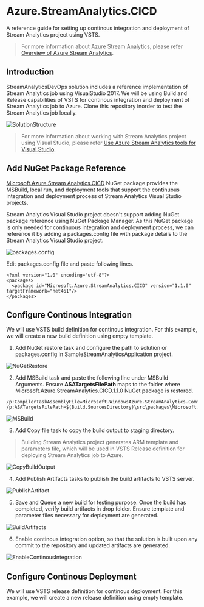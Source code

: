 # Azure.StreamAnalytics.CICD
A reference guide for setting up continous integration and deployment of Stream Analytics project using VSTS. 

> For more information about Azure Stream Analytics, please refer [Overview of Azure Stream Analytics](https://docs.microsoft.com/en-us/azure/stream-analytics/stream-analytics-introduction).

## Introduction
StreamAnalyticsDevOps solution includes a reference implementation of Stream Analytics job using VisualStudio 2017. We will be using Build and Release capabilities of VSTS for continous integration and deployment of Stream Analytics job to Azure. Clone this repository inorder to test the Stream Analytics job locally.

![SolutionStructure](img/SolutionStructure.JPG)

> For more information about working with Stream Analytics project using Visual Studio, please refer [Use Azure Stream Analytics tools for Visual Studio](https://docs.microsoft.com/en-us/azure/stream-analytics/stream-analytics-tools-for-visual-studio).

## Add NuGet Package Reference
[Microsoft.Azure.Stream Analytics.CICD](https://www.nuget.org/packages/Microsoft.Azure.StreamAnalytics.CICD/) NuGet package provides the MSBuild, local run, and deployment tools that support the continuous integration and deployment process of Stream Analytics Visual Studio projects.

Stream Analytics Visual Studio project doesn't support adding NuGet package reference using NuGet Package Manager. As this NuGet package is only needed for continuous integration and deployment process, we can reference it by adding a packages.config file with package details to the Stream Analytics Visual Studio project.

![packages.config](img/PackagesConfig.JPG)

Edit packages.config file and paste following lines.

```
<?xml version="1.0" encoding="utf-8"?>
<packages>
  <package id="Microsoft.Azure.StreamAnalytics.CICD" version="1.1.0" targetFramework="net461"/>
</packages>
```

## Configure Continous Integration
We will use VSTS build definition for continous integration. For this example, we will create a new build definition using empty template. 

1.	Add NuGet restore task and configure the path to solution or packages.config in SampleStreamAnalyticsApplication project.

![NuGetRestore](img/NuGetRestore.JPG)

2.	Add MSBuild task and paste the following line under MSBuild Arguments. Ensure **ASATargetsFilePath** maps to the folder where Microsoft.Azure.StreamAnalytics.CICD.1.1.0 NuGet package is restored.

```
/p:CompilerTaskAssemblyFile=Microsoft.WindowsAzure.StreamAnalytics.Common.CompileService.dll 
/p:ASATargetsFilePath=$(Build.SourcesDirectory)\src\packages\Microsoft.Azure.StreamAnalytics.CICD.1.1.0\build\StreamAnalytics.targets
```

![MSBuild](img/MSBuild.JPG)

3.	Add Copy file task to copy the build output to staging directory.

> Building Stream Analytics project generates ARM template and parameters file, which will be used in VSTS Release definition for deploying Stream Analytics job to Azure.

![CopyBuildOutput](img/CopyBuildOutput.JPG)

4.	Add Publish Artifacts tasks to publish the build artifacts to VSTS server.

![PublishArtifact](img/PublishArtifact.JPG)

5. Save and Queue a new build for testing purpose. Once the build has completed, verify build artifacts in drop folder. Ensure template and parameter files necessary for deployment are generated.

![BuildArtifacts](img/BuildArtifacts.JPG)

6. Enable continous integration option, so that the solution is built upon any commit to the repository and updated artifacts are generated.

![EnableContinousIntegration](img/EnableCI.JPG)

## Configure Continous Deployment
We will use VSTS release definition for continous deployment. For this example, we will create a new release definition using empty template.
